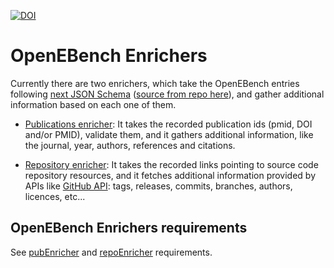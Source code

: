 [![DOI](https://zenodo.org/badge/120434235.svg)](https://zenodo.org/badge/latestdoi/120434235)

# OpenEBench Enrichers

Currently there are two enrichers, which take the OpenEBench entries following [next JSON Schema](https://openebench.bsc.es/monitor/tool/tool.json) ([source from repo here](https://github.com/inab/elixibilitas/blob/master/java/elixibilitas-rest/src/main/resources/META-INF/resources/tool.json)), and gather additional information based on each one of them.

* [Publications enricher](pubEnricher): It takes the recorded publication ids (pmid, DOI and/or PMID), validate them, and it gathers additional information, like the journal, year, authors, references and citations.

* [Repository enricher](repoEnricher): It takes the recorded links pointing to source code repository resources, and it fetches additional information provided by APIs like [GitHub API](https://developer.github.com/v3/): tags, releases, commits, branches, authors, licences, etc...

## OpenEBench Enrichers requirements

See [pubEnricher](pubEnricher/INSTALL.md) and [repoEnricher](repoEnricher/INSTALL.md) requirements.

